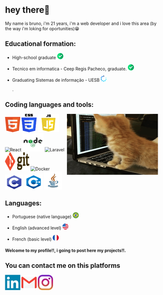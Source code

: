 # hey there👋
 My name is bruno, i'm 21 years, i'm a web developer and i love this area (by the way i'm loking for oportunities)😁
 
## Educational formation:
  * <p> High-school graduate <img src = "https://github.com/bruno34154/bruno34154/blob/main/verifica.png" alt="HTML" title="HTML" width="20px" height="20px"  /> <p>
  * <p>Tecnico em informatica - Ceep Regis Pacheco, graduate. <img src = "https://github.com/bruno34154/bruno34154/blob/main/verifica.png" alt="HTML" title="HTML" width="20px" height="20px"  /></p>
  * <p>Graduating Sistemas de informação - UESB <img src = "https://github.com/bruno34154/bruno34154/blob/main/loading.png" alt="HTML" title="HTML" width="20px" height="20px"  /></p>.

## Coding languages and tools:  
<img src = "https://github.com/bruno34154/bruno34154/blob/main/7IjS.gif" alt="cat programming" width="300px" height="200px" align="right" />

  <p><img src = "https://github.com/bruno34154/bruno34154/blob/main/html5.png" alt="HTML" title="HTML" width="50px" height="50px"  /> 
 <img src = "https://github.com/bruno34154/bruno34154/blob/main/css.png" alt="CSS" title="CSS" width="50px" height="60px"  />
  <img src = "https://github.com/bruno34154/bruno34154/blob/main/javascript.png" alt="Javascript" title="Javascript" width="70px" height="60px"  />
  <img src = "https://upload.wikimedia.org/wikipedia/commons/thumb/a/a7/React-icon.svg/2300px-React-icon.svg.png" alt="React" title="React" width="60px" height="60px"  /> 
   <img src = "https://github.com/bruno34154/bruno34154/blob/main/logo-node-js-1024.png" alt="Node.js" title="Node.js" width="70px" height="60px"  />
   <img src = "https://upload.wikimedia.org/wikipedia/commons/thumb/9/9a/Laravel.svg/1200px-Laravel.svg.png" alt="Laravel" title="Laravel" width="60px" height="50px"/>  
  <img src = "https://github.com/bruno34154/bruno34154/blob/main/Git-Logo-2Color.png" alt="GIT" title="GIT" width="80px" height="60px"  />
  <img src = "https://www.docker.com/wp-content/uploads/2022/03/Moby-logo.png" alt="Docker" title="Docker" width="80px" height="60px"  />
  <img src = "https://github.com/bruno34154/bruno34154/blob/main/c.png" alt="C" title="C" width="60px" height="50px"/>  
 <img src = "https://github.com/bruno34154/bruno34154/blob/main/kisspng-the-c-programming-language-computer-icons-comput-programming-5acadc2e16ef78.280689641523244078094.png" alt="C++" title="C++" float = "rif" width="60px" height="50px"  />
 <img src = "https://github.com/bruno34154/bruno34154/blob/main/java.png" alt="JAVA" title="Java" width="60px" height="60px"  /> 
 
</p>

## Languages:
* <p>Portuguese (native language) <img src = "https://github.com/bruno34154/bruno34154/blob/main/brasil.png" alt="HTML" title="HTML" width="20px" height="20px"  /> </p>
* <p>English (advanced level) <img src = "https://github.com/bruno34154/bruno34154/blob/main/estados-unidos.png" alt="HTML" title="HTML" width="20px" height="20px"  /></p> 
* <P>French (basic level) <img src = "https://github.com/bruno34154/bruno34154/blob/main/franca.png" alt="HTML" title="HTML" width="20px" height="20px"  /> </p>

#### Welcome to my profile!!, i going to post here my projects!!.

## You can contact me on this platforms 
<a href="https://www.linkedin.com/in/bruno-santos-9bb2941aa/"><img src="https://github.com/bruno34154/bruno34154/blob/main/linkedin.png" title="linkedin" widdth="50px" height="50px"/></a>
<a href="https://mailto:www.brunomesenga@gmail.com"><img src="https://github.com/bruno34154/bruno34154/blob/main/gmail.png" title="Gmail" widdth="50px" height="50px"/></a> 
<a href="https://www.instagram.com/estude_by_yourself/"><img src="https://github.com/bruno34154/bruno34154/blob/main/instagram.png" title="Instagram" widdth="50px" height="50px"/></a>







